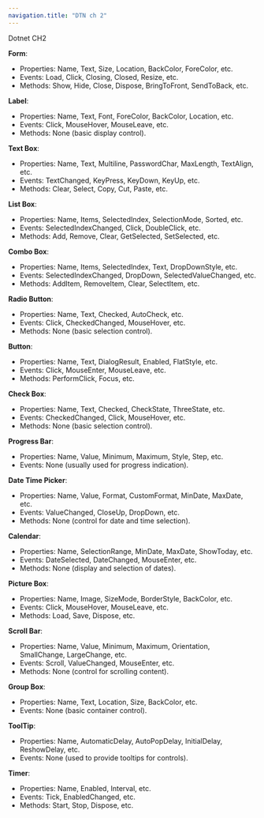 ```yaml
---
navigation.title: "DTN ch 2"
---
```


Dotnet CH2

**Form**:
- Properties: Name, Text, Size, Location, BackColor, ForeColor, etc.
- Events: Load, Click, Closing, Closed, Resize, etc.
- Methods: Show, Hide, Close, Dispose, BringToFront, SendToBack, etc.

**Label**:
- Properties: Name, Text, Font, ForeColor, BackColor, Location, etc.
- Events: Click, MouseHover, MouseLeave, etc.
- Methods: None (basic display control).

**Text Box**:
- Properties: Name, Text, Multiline, PasswordChar, MaxLength, TextAlign, etc.
- Events: TextChanged, KeyPress, KeyDown, KeyUp, etc.
- Methods: Clear, Select, Copy, Cut, Paste, etc.

**List Box**:
- Properties: Name, Items, SelectedIndex, SelectionMode, Sorted, etc.
- Events: SelectedIndexChanged, Click, DoubleClick, etc.
- Methods: Add, Remove, Clear, GetSelected, SetSelected, etc.

**Combo Box**:
- Properties: Name, Items, SelectedIndex, Text, DropDownStyle, etc.
- Events: SelectedIndexChanged, DropDown, SelectedValueChanged, etc.
- Methods: AddItem, RemoveItem, Clear, SelectItem, etc.

**Radio Button**:
- Properties: Name, Text, Checked, AutoCheck, etc.
- Events: Click, CheckedChanged, MouseHover, etc.
- Methods: None (basic selection control).

**Button**:
- Properties: Name, Text, DialogResult, Enabled, FlatStyle, etc.
- Events: Click, MouseEnter, MouseLeave, etc.
- Methods: PerformClick, Focus, etc.

**Check Box**:
- Properties: Name, Text, Checked, CheckState, ThreeState, etc.
- Events: CheckedChanged, Click, MouseHover, etc.
- Methods: None (basic selection control).

**Progress Bar**:
- Properties: Name, Value, Minimum, Maximum, Style, Step, etc.
- Events: None (usually used for progress indication).

**Date Time Picker**:
- Properties: Name, Value, Format, CustomFormat, MinDate, MaxDate, etc.
- Events: ValueChanged, CloseUp, DropDown, etc.
- Methods: None (control for date and time selection).

**Calendar**:
- Properties: Name, SelectionRange, MinDate, MaxDate, ShowToday, etc.
- Events: DateSelected, DateChanged, MouseEnter, etc.
- Methods: None (display and selection of dates).

**Picture Box**:
- Properties: Name, Image, SizeMode, BorderStyle, BackColor, etc.
- Events: Click, MouseHover, MouseLeave, etc.
- Methods: Load, Save, Dispose, etc.

**Scroll Bar**:
- Properties: Name, Value, Minimum, Maximum, Orientation, SmallChange, LargeChange, etc.
- Events: Scroll, ValueChanged, MouseEnter, etc.
- Methods: None (control for scrolling content).

**Group Box**:
- Properties: Name, Text, Location, Size, BackColor, etc.
- Events: None (basic container control).

**ToolTip**:
- Properties: Name, AutomaticDelay, AutoPopDelay, InitialDelay, ReshowDelay, etc.
- Events: None (used to provide tooltips for controls).

**Timer**:
- Properties: Name, Enabled, Interval, etc.
- Events: Tick, EnabledChanged, etc.
- Methods: Start, Stop, Dispose, etc.
